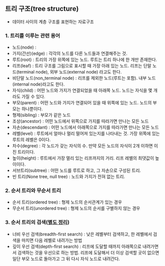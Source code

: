 ## 트리 구조(tree structure)
- 데이터 사이의 계층 구조를 표현하는 자료구조

### 1. 트리를 이루는 관련 용어
- 노드(node) : 
- 가지(간선)(edge) : 각각의 노드를 다른 노드들과 연결해주는 것.
- 루트(root) : 트리의 가장 위쪽에 있는 노드. 루트는 트리 하나에 한 개만 존재한다.
- 리프(leaf) : 트리 구조를 그림으로 표시할 때 가장 아래 있는 노드. 리프는 단말 노드(terminal node), 외부 노드(external node) 라고도 한다.
- 비단말 노드(non_terminal node) : 리프를 제외한 노드(루트는 포함). 내부 노드(internal node)라고도 한다.
- 자식(child) : 어떤 노드와 가지가 연결되었을 때 아래쪽 노드. 노드는 자식을 몇 개라도 가질 수 있다.
- 부모(parent) : 어떤 노드와 가지가 연결되어 있을 때 위쪽에 있는 노드. 노드의 부모는 하나뿐이다.
- 형제(sibling) : 부모가 같은 노드
- 조상(ancestor) : 어떤 노드에서 위쪽으로 가지를 따라가면 만나는 모든 노드
- 자손(descendant) : 어떤 노드에서 아래쪽으로 가지를 따라가면 만나는 모든 노드
- 레벨(level) : 루트에서 얼마나 멀리 떨어져 있는지를 나타내는 것. 가장 위쪽에 있는 루트의 레벨은 0이다.
- 차수(degree) : 각 노드가 갖는 자식의 수. 만약 모든 노드의 자식이 2개 이하면 이진 트리이다.
- 높이(height) : 루트에서 가장 멀리 있는 리프까지의 거리. 리프 레밸의 최댓값이 높이이다.
- 서브트리(subtree) : 어떤 노드를 루트로 하고, 그 자손으로 구성된 트리.
- 빈 트리(None tree, null tree) : 노드와 가지가 전혀 없는 트리.

### 2. 순서 트리와 무순서 트리
- 순서 트리(ordered tree) : 형제 노드의 순서관계가 있는 경우
- 무순서 트리(unordered tree) : 형제 노드의 순서를 구별하지 않는 경우

### 3. 순서 트리의 검색([별도 정리](Algorithm/algorithm/DFS_BFS.md))
- 너비 우선 검색(breadth-first search) : 낮은 레벨부터 검색하고, 한 레벨에서 검색을 마치면 다음 레벨로 내려가는 방법
- 깊이 우선 검색(depth-first search) : 리프에 도달할 때까지 아래쪽으로 내려가면서 검색하는 것을 우선으로 하는 방법. 리프에 도달해서 더 이상 검색할 곳이 없으면 일단 부모 노드로 돌아가고 그 뒤 다시 자식 노드로 내려간다.